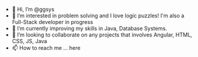 - 👋 Hi, I’m @ggsys
- 👀 I’m interested in problem solving and I love logic puzzles! I'm also a Full-Stack developer in progress 
- 🌱 I’m currently improving my skills in Java, Database Systems. 
- 💞️ I’m looking to collaborate on any projects that involves Angular, HTML, CSS, JS, Java
- 📫 How to reach me ... here

<!---
ggsys/ggsys is a ✨ special ✨ repository because its `README.md` (this file) appears on your GitHub profile.
You can click the Preview link to take a look at your changes.
--->
